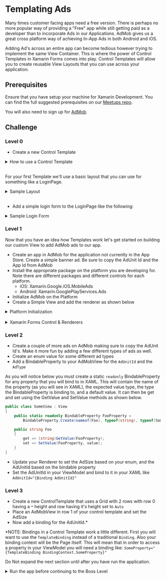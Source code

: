 # Templating Ads

Many times customer facing apps need a free version. There is perhaps no more popular way of providing a "Free" app while still getting paid as a developer than to incorporate Ads in our Applications. AdMob gives us a great cross platform way of achieving In-App Ads in both Android and iOS.

Adding Ad's across an entire app can become tedious however trying to implement the same View Container. This is where the power of Control Templates in Xamarin Forms comes into play. Control Templates will allow you to create reusable View Layouts that you can use across your application.

## Prerequisites

Ensure that you have setup your machine for Xamarin Development. You can find the full suggested prerequisites on our [Meetups repo](https://github.com/SDXamarinDevs/Meetup).

You will also need to sign up for [AdMob](https://www.google.com/admob/).

## Challenge

### Level 0

- Create a new Control Template

<details>
    <summary>How to use a Control Template</summary>
There are two parts to using a Control Template. The first is to create the template in the Application ResourceDictionary. The second part is to set the template on a page.

```xml
<ResourceDictionary>
    <ControlTemplate x:Key="awesomeTemplate">
        <!-- Add your layout here.... note that you need to have a 
             ContentPresenter somewhere in your layout -->
    </ControlTemplate>
</ResourceDictionary>
```

Next you must add the `awesomeTemplate` to your View. To do this we will add the `StaticResource` in the ContentPage consuming the template. 

```xml
<ContentPage xmlns="http://xamarin.com/schemas/2014/forms"
             xmlns:x="http://schemas.microsoft.com/winfx/2009/xaml"
             ControlTemplate="{StaticResource awesomeTemplate}"
             Title="{Binding Title}"
             x:Class="AwesomeApp.Views.ViewA">
```

</details>

<br/>

For your first Template we'll use a basic layout that you can use for something like a LoginPage.

<details>
    <summary>Sample Layout</summary>

```xml
<StackLayout>
    <BoxView BackgroundColor="{StaticResource PrimaryDark}">
    <ContentPresenter Padding="20" />
    <BoxView BackgroundColor="{StaticResource Primary}">
</StackLayout>
```

</details>

<br />

- Add a simple login form to the LoginPage like the following:

<details>
    <summary>Sample Login Form</summary>

```xml
<StackLayout>
    <Entry Placeholder="username" />
    <Entry Placeholder="password" IsPassword="True" />
    <Button Text="Login" Command="{Binding LoginCommand}" />
</StackLayout>
```

</details>

### Level 1

Now that you have an idea how Templates work let's get started on building our custom View to add AdMob ads to our app.

- Create an app in AdMob for the application not currently in the App Store. Create a simple banner ad. Be sure to copy the AdUnit Id and the App Id from AdMob
- Install the appropriate package on the platform you are developing for. Note there are different packages and different controls for each platform.
  - iOS: Xamarin.Google.iOS.MobileAds
  - Android: Xamarin.GooglePlayServices.Ads
- Initialize AdMob on the Platform
- Create a Simple View and add the renderer as shown below

<details>
    <summary>Platform Initialization</summary>

**iOS**

```cs
public override bool OnFinishedLaunching(UIApplication uiApplication, NSDictionary launchOptions)
{
    global::Xamarin.Forms.Forms.Init();
    MobileAds.Configure("{AdMob App Id}");
    return base.FinishedLaunching(uiApplication, launchOptions);
}
```

**Android**

```cs
protected override void OnCreate(Bundle savedInstanceState)
{
    TabLayoutResource = Resource.Layout.Tabbar;
    ToolbarResource = Resource.Layout.Toolbar;

    base.OnCreate(savedInstanceState);

    global::Xamarin.Forms.Forms.Init(this, savedInstanceState);
    MobileAds.Initialize(ApplicationContext, "{AdMob App Id}");

    LoadApplication(new App(new AndroidInitializer()));
}
```

</details>

<br />

<details>
    <summary>Xamarin Forms Control &amp; Renderers</summary>

For level 1 there is really nothing that we need to do in our shared code other than create a custom class that inherits from View. This will allow us to create a Renderer that will actually be responsible for creating the native platform control. 

```cs
public class AdMobView : View
{
    // We will add more here in Level 2
}
```

**iOS**

```cs
using CoreGraphics;
using Google.MobileAds;
using System;
using UIKit;
using Xamarin.Forms;
using Xamarin.Forms.Platform.iOS;
using ShowMeTheMoney.UI;
using ShowMeTheMoney.Views;

[assembly: ExportRenderer(typeof(ShowMeTheMoney.Controls.AdMobView), typeof(ShowMeTheMoney.iOS.Renderers.AdMobViewRenderer))]
namespace ShowMeTheMoney.iOS.Renderers
{
    public class AdMobViewRenderer : ViewRenderer<Controls.AdMobView, BannerView>
    {
        BannerView adView;
        BannerView CreateNativeAdControl()
        {
            if (adView != null)
                return adView;

            // TODO: Set this from a property
            string bannerId = "Your Ad Unit Id";

            // TODO: Set this from a property
            var adSize = AdSizeCons.Banner;
            // Setup your BannerView, review AdSizeCons class for more Ad sizes. 
            adView = new BannerView(size: adsize,
                                    origin: new CGPoint(0, UIScreen.MainScreen.Bounds.Size.Height - adSize.Size.Height))
            {
                AdUnitID = bannerId,
                RootViewController = GetVisibleViewController()
            };

            // Wire AdReceived event to know when the Ad is ready to be displayed
            adView.AdReceived += (object sender, EventArgs e) =>
            {
                //ad has come in
            };

            adView.LoadRequest(GetRequest());
            return adView;
        }

        Request GetRequest()
        {
            var request = Request.GetDefaultRequest();
            // Requests test ads on devices you specify. Your test device ID is printed to the console when
            // an ad request is made. GADBannerView automatically returns test ads when running on a
            // simulator. After you get your device ID, add it here
            //request.TestDevices = new [] { Request.SimulatorId.ToString () };
            return request;
        }

        /// 
        /// Gets the visible view controller.
        /// 
        /// The visible view controller.
        UIViewController GetVisibleViewController()
        {
            var rootController = UIApplication.SharedApplication.KeyWindow.RootViewController;

            if (rootController.PresentedViewController == null)
                return rootController;

            if (rootController.PresentedViewController is UINavigationController)
            {
                return ((UINavigationController)rootController.PresentedViewController).VisibleViewController;
            }

            if (rootController.PresentedViewController is UITabBarController)
            {
                return ((UITabBarController)rootController.PresentedViewController).SelectedViewController;
            }

            return rootController.PresentedViewController;
        }

        protected override void OnElementChanged(ElementChangedEventArgs<Controls.AdMobView> e)
        {
            base.OnElementChanged(e);
            if(Control == null)
            {
                CreateNativeAdControl();
                SetNativeControl(adView);
            }
        }
    }
}
```

**Android**

```cs
using Android.Widget;
using Android.Gms.Ads;
using Xamarin.Forms;
using Xamarin.Forms.Platform.Android;

[assembly: ExportRenderer(typeof(ShowMeTheMoney.Controls.AdMobView), typeof(ShowMeTheMoney.Droid.Renderers.AdMobViewRenderer))]
namespace ShowMeTheMoney.Droid.Renderers
{
    public class AdMobViewRenderer : ViewRenderer<Controls.AdMobView, AdView>
    {
        //TODO: Change the AdSize based on a property set by the AdMobView
        AdSize adSize = AdSize.SmartBanner;
        AdView adView;

        AdView CreateNativeAdControl()
        {
            if(adView != null)
                return adView;

            adView = new AdView(Forms.Context);
            adView.AdSize = adSize;
            //TODO: Change this based on a property set by the AdMobView
            adView.AdUnitId = "{Your AdUnit Id}";

            var adParams = new LinearLayout.LayoutParams(LayoutParams.WrapContent, LayoutParams.WrapContent);

            adView.LayoutParameters = adParams;

            adView.LoadAd(new AdRequest
                            .Builder()
                            .Build());
            return adView;
        }

        protected override void OnElementChanged(ElementChangedEventArgs<Controls.AdMobView> e)
        {
            base.OnElementChanged(e);
            if(Control == null)
            {
                CreateNativeAdControl();
                SetNativeControl(adView);
            }
        }
    }
}

```

</details>

### Level 2

- Create a couple of more ads on AdMob making sure to copy the AdUnit Id's. Make it more fun by adding a few different types of ads as well.
- Create an enum value for some different ad types
- Add a BindableProperty to your AdMobView for the `AdUnitId` and the `AdType`

As you will notice below you must create a static `readonly` BindableProperty for any property that you will bind to in XAML. This will contain the name of the property (as you will see in XAML), the expected value type, the type the BindableProperty is binding to, and a default value. It can then be get and set using the GetValue and SetValue methods as shown below.

```cs
public class SomeView : View
{
    public static readonly BindableProperty FooProperty =
        BindableProperty.Create(nameof(Foo), typeof(string), typeof(SomeView), null);

    public string Foo
    {
        get => (string)GetValue(FooProperty);
        set => SetValue(FooProperty, value);
    }
}
```

- Update your Renderer to set the AdSize based on your enum, and the AdUnitId based on the bindable property
- Set the AdUnitId in your ViewModel and bind to it in your XAML like `AdUnitId="{Binding AdUnitId}"`

### Level 3

- Create a new ControlTemplate that uses a Grid with 2 rows with row 0 having a `*` height and row having it's height set to `Auto`
- Place an AdMobView in row 1 of your control template and set the AdSize
- Now add a binding for the AdUnitId.*

*NOTE:
Bindings in a Control Template work a little different. First you will want to use the `TemplateBinding` instead of a traditional `Binding`. Also your binding context will be the Page itself. This will mean that in order to access a property in your ViewModel you will need a binding like: `SomeProperty="{TemplateBinding BindingContext.SomeProperty}"`

Do Not expand the next section until after you have run the application.

<details>
    <summary>Run the app before continuing to the Boss Level</summary>

<br />

It didn't work did it? The problem isn't the binding but rather the sequence in which the bindings take effect. This means that you must either find another way to set the Control, or get the AdUnitId.

### Boss Level

Let's take another look at BindableProperties. While a normal BindableProperty is applied directly to an element that we have control of such as a Page or a View, we can also create an `AttachedProperty` that could be attached to any `BindableObject`. So how does this look?

```cs
public static class Foo
{
    public static readonly BindableProperty FooProperty =
        BindableProperty.CreateAttached(nameof(Foo), typeof(string), typeof(BindableObject), null);

    public static string GetFoo(BindableObject bindable) =>
        (string)bindable.GetValue(FooProperty);
}
```

- Create an AttachedProperty to contain the AdUnitId and add it to your Views using the AdMob template you created
- Update your renderer to recurse the Parent until it finds a page and get the AdUnitId if the Element's AdUnitId is null or empty.

</details>